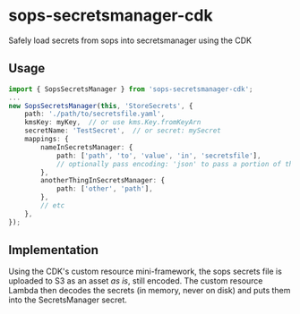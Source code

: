 # sops-secretsmanager-cdk
Safely load secrets from sops into secretsmanager using the CDK

## Usage

```typescript
import { SopsSecretsManager } from 'sops-secretsmanager-cdk';
...
new SopsSecretsManager(this, 'StoreSecrets', {
    path: './path/to/secretsfile.yaml',
    kmsKey: myKey,  // or use kms.Key.fromKeyArn
    secretName: 'TestSecret',  // or secret: mySecret
    mappings: {
        nameInSecretsManager: {
            path: ['path', 'to', 'value', 'in', 'secretsfile'],
            // optionally pass encoding: 'json' to pass a portion of the secrets file
        },
        anotherThingInSecretsManager: {
            path: ['other', 'path'],
        },
        // etc
    },
});
```

## Implementation

Using the CDK's custom resource mini-framework, the sops secrets file
is uploaded to S3 as an asset _as is_, still encoded. The custom
resource Lambda then decodes the secrets (in memory, never on disk)
and puts them into the SecretsManager secret.
